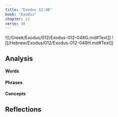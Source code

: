 ```yaml
---
title: "Exodus 12:48"
book: "Exodus"
chapter: 12
verse: 48
---
```

![[/Greek/Exodus/012/Exodus-012-048G.md#Text]]
![[/Hebrew/Exodus/012/Exodus-012-048H.md#Text]]

## Analysis

#### Words

#### Phrases

#### Concepts

## Reflections
